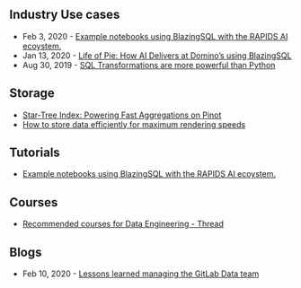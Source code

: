 ## Industry Use cases
- Feb 3, 2020 - [Example notebooks using BlazingSQL with the RAPIDS AI ecoystem.](https://github.com/BlazingDB/bsql-demos)
- Jan 13, 2020 - [Life of Pie: How AI Delivers at Domino’s using BlazingSQL](https://blogs.nvidia.com/blog/2020/01/13/dominos-pizza-ai/)
- Aug 30, 2019 - [SQL Transformations are more powerful than Python](https://towardsdatascience.com/python-vs-sql-comparison-for-data-pipelines-8ca727b34032)

## Storage
- [Star-Tree Index: Powering Fast Aggregations on Pinot](https://engineering.linkedin.com/blog/2019/06/star-tree-index--powering-fast-aggregations-on-pinot)
- [How to store data efficiently for maximum rendering speeds](https://datashader.org/user_guide/Performance.html)

## Tutorials
- [Example notebooks using BlazingSQL with the RAPIDS AI ecoystem.](https://github.com/BlazingDB/bsql-demos)

## Courses
- [Recommended courses for Data Engineering - Thread](https://twitter.com/beeonaposy/status/1225520511549091859)

## Blogs
- Feb 10, 2020 - [Lessons learned managing the GitLab Data team](https://about.gitlab.com/blog/2020/02/10/lessons-learned-as-data-team-manager/)